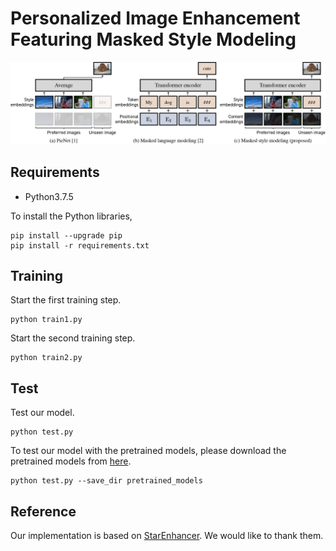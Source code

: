 # Personalized Image Enhancement Featuring Masked Style Modeling

<p align="left">
<img src="figs/method.jpg" alt="architecture" width="875px">
</p>

## Requirements
- Python3.7.5

To install the Python libraries,
```Shell
pip install --upgrade pip
pip install -r requirements.txt
```

## Training
Start the first training step.
```Shell
python train1.py
```
Start the second training step.
```Shell
python train2.py
```

## Test
Test our model.
```Shell
python test.py
```
To test our model with the pretrained models, please download the pretrained models from [here](https://www.hal.t.u-tokyo.ac.jp/~kosugi/masked-style-modeling/pretrained_models.tar.gz).
```Shell
python test.py --save_dir pretrained_models
```

## Reference
Our implementation is based on [StarEnhancer](https://github.com/IDKiro/StarEnhancer). We would like to thank them.
